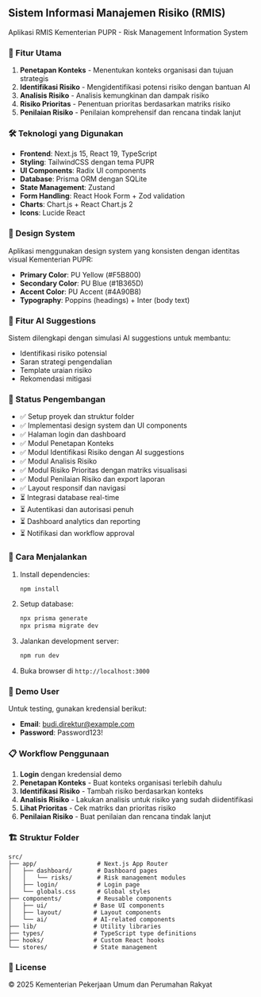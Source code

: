 ## Sistem Informasi Manajemen Risiko (RMIS)

Aplikasi RMIS Kementerian PUPR - Risk Management Information System

### 🚀 Fitur Utama

1. **Penetapan Konteks** - Menentukan konteks organisasi dan tujuan strategis
2. **Identifikasi Risiko** - Mengidentifikasi potensi risiko dengan bantuan AI
3. **Analisis Risiko** - Analisis kemungkinan dan dampak risiko
4. **Risiko Prioritas** - Penentuan prioritas berdasarkan matriks risiko
5. **Penilaian Risiko** - Penilaian komprehensif dan rencana tindak lanjut

### 🛠️ Teknologi yang Digunakan

- **Frontend**: Next.js 15, React 19, TypeScript
- **Styling**: TailwindCSS dengan tema PUPR
- **UI Components**: Radix UI components
- **Database**: Prisma ORM dengan SQLite
- **State Management**: Zustand
- **Form Handling**: React Hook Form + Zod validation
- **Charts**: Chart.js + React Chart.js 2
- **Icons**: Lucide React

### 🎨 Design System

Aplikasi menggunakan design system yang konsisten dengan identitas visual Kementerian PUPR:
- **Primary Color**: PU Yellow (#F5B800)
- **Secondary Color**: PU Blue (#1B365D)
- **Accent Color**: PU Accent (#4A90B8)
- **Typography**: Poppins (headings) + Inter (body text)

### 📱 Fitur AI Suggestions

Sistem dilengkapi dengan simulasi AI suggestions untuk membantu:
- Identifikasi risiko potensial
- Saran strategi pengendalian
- Template uraian risiko
- Rekomendasi mitigasi

### 🚦 Status Pengembangan

- ✅ Setup proyek dan struktur folder
- ✅ Implementasi design system dan UI components
- ✅ Halaman login dan dashboard
- ✅ Modul Penetapan Konteks
- ✅ Modul Identifikasi Risiko dengan AI suggestions
- ✅ Modul Analisis Risiko
- ✅ Modul Risiko Prioritas dengan matriks visualisasi
- ✅ Modul Penilaian Risiko dan export laporan
- ✅ Layout responsif dan navigasi
- ⏳ Integrasi database real-time
- ⏳ Autentikasi dan autorisasi penuh
- ⏳ Dashboard analytics dan reporting
- ⏳ Notifikasi dan workflow approval

### 🔧 Cara Menjalankan

1. Install dependencies:
   ```bash
   npm install
   ```

2. Setup database:
   ```bash
   npx prisma generate
   npx prisma migrate dev
   ```

3. Jalankan development server:
   ```bash
   npm run dev
   ```

4. Buka browser di `http://localhost:3000`

### 👤 Demo User

Untuk testing, gunakan kredensial berikut:
- **Email**: budi.direktur@example.com
- **Password**: Password123!

### 📋 Workflow Penggunaan

1. **Login** dengan kredensial demo
2. **Penetapan Konteks** - Buat konteks organisasi terlebih dahulu
3. **Identifikasi Risiko** - Tambah risiko berdasarkan konteks
4. **Analisis Risiko** - Lakukan analisis untuk risiko yang sudah diidentifikasi
5. **Lihat Prioritas** - Cek matriks dan prioritas risiko
6. **Penilaian Risiko** - Buat penilaian dan rencana tindak lanjut

### 🏗️ Struktur Folder

```
src/
├── app/                 # Next.js App Router
│   ├── dashboard/       # Dashboard pages
│   │   └── risks/       # Risk management modules
│   ├── login/           # Login page
│   └── globals.css      # Global styles
├── components/          # Reusable components
│   ├── ui/             # Base UI components
│   ├── layout/         # Layout components
│   └── ai/             # AI-related components
├── lib/                # Utility libraries
├── types/              # TypeScript type definitions
├── hooks/              # Custom React hooks
└── stores/             # State management
```

### 📄 License

© 2025 Kementerian Pekerjaan Umum dan Perumahan Rakyat
